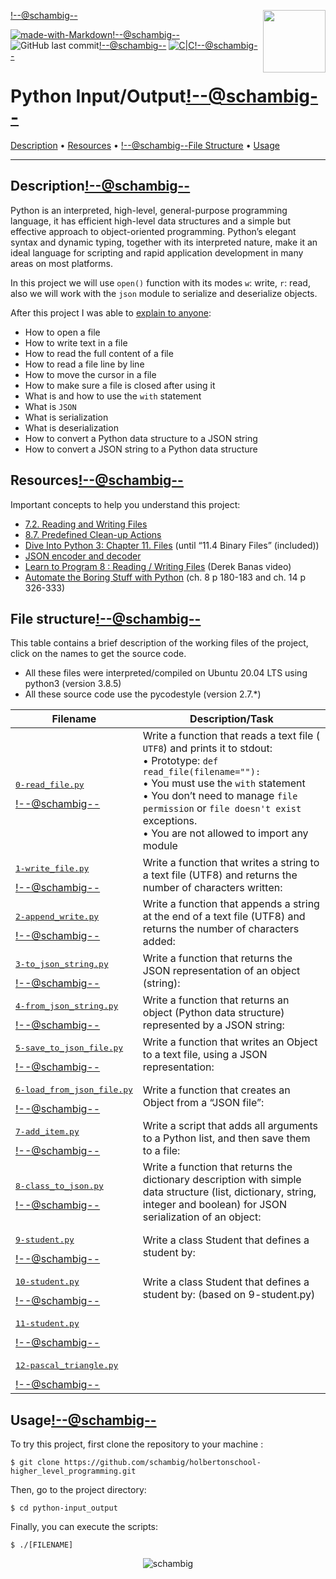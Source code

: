 <img align='right' src='https://user-images.githubusercontent.com/5713670/87202985-820dcb80-c2b6-11ea-9f56-7ec461c497c3.gif' width='100'><!--@schambig-->

[![made-with-Markdown](https://img.shields.io/badge/Made%20with-Markdown-1f425f.svg)](http://commonmark.org)<!--@schambig-->
![GitHub last commit](https://img.shields.io/github/last-commit/schambig/holbertonschool-higher_level_programming)<!--@schambig-->
[![C|C](https://img.shields.io/badge/Repo-00%20commits-orange.svg)](https://sourcerer.io/schambig)<!--@schambig-->

# Python Input/Output<!--@schambig-->

[Description](#description) • [Resources](#resources) • <!--@schambig-->[File Structure](#file-structure) • [Usage](#usage)

---

## Description<!--@schambig-->

Python is an interpreted, high-level, general-purpose programming language, it has efficient high-level data structures and a simple but effective approach to object-oriented programming. Python’s elegant syntax and dynamic typing, together with its interpreted nature, make it an ideal language for scripting and rapid application development in many areas on most platforms.

In this project we will use `open()` function with its modes `w`: write, `r`: read, also we will work with the `json` module to serialize and deserialize objects.

After this project I was able to [explain to anyone](https://fs.blog/feynman-learning-technique/):

* How to open a file
* How to write text in a file
* How to read the full content of a file
* How to read a file line by line
* How to move the cursor in a file
* How to make sure a file is closed after using it
* What is and how to use the `with` statement
* What is `JSON`
* What is serialization
* What is deserialization
* How to convert a Python data structure to a JSON string
* How to convert a JSON string to a Python data structure

## Resources<!--@schambig-->

Important concepts to help you understand this project:

* [7.2. Reading and Writing Files](https://docs.python.org/3/tutorial/inputoutput.html#reading-and-writing-files)
* [8.7. Predefined Clean-up Actions](https://docs.python.org/3/tutorial/errors.html#predefined-clean-up-actions)
* [Dive Into Python 3: Chapter 11. Files](https://histo.ucsf.edu/BMS270/diveintopython3-r802.pdf) (until “11.4 Binary Files” (included))
* [JSON encoder and decoder](https://docs.python.org/3/library/json.html)
* [Learn to Program 8 : Reading / Writing Files](https://www.youtube.com/watch?v=EukxMIsNeqU) (Derek Banas video)
* [Automate the Boring Stuff with Python](https://automatetheboringstuff.com/) (ch. 8 p 180-183 and ch. 14 p 326-333)


## File structure<!--@schambig-->

This table contains a brief description of the working files of the project, click on the names to get the source code.

* All these files were interpreted/compiled on Ubuntu 20.04 LTS using python3 (version 3.8.5)
* All these source code use the pycodestyle (version 2.7.*)

| Filename | Description/Task |
| --- | --- |
| <pre>[0-read_file.py](0-read_file.py)</pre><!--@schambig--> | Write a function that reads a text file (` UTF8`) and prints it to stdout:<br>• Prototype: `def read_file(filename=""):`<br>• You must use the `with` statement<br>• You don’t need to manage `file permission` or `file doesn't exist` exceptions.<br>• You are not allowed to import any module |
| <pre>[1-write_file.py](1-write_file.py)</pre><!--@schambig--> | Write a function that writes a string to a text file (UTF8) and returns the number of characters written: |
| <pre>[2-append_write.py](2-append_write.py)</pre><!--@schambig--> | Write a function that appends a string at the end of a text file (UTF8) and returns the number of characters added: |
| <pre>[3-to_json_string.py](3-to_json_string.py)</pre><!--@schambig--> | Write a function that returns the JSON representation of an object (string): |
| <pre>[4-from_json_string.py](4-from_json_string.py)</pre><!--@schambig--> | Write a function that returns an object (Python data structure) represented by a JSON string: |
| <pre>[5-save_to_json_file.py](5-save_to_json_file.py)</pre><!--@schambig--> | Write a function that writes an Object to a text file, using a JSON representation: | 
| <pre>[6-load_from_json_file.py](6-load_from_json_file.py)</pre><!--@schambig--> | Write a function that creates an Object from a “JSON file”: |
| <pre>[7-add_item.py](7-add_item.py)</pre><!--@schambig--> | Write a script that adds all arguments to a Python list, and then save them to a file: |
| <pre>[8-class_to_json.py](8-class_to_json.py)</pre><!--@schambig--> | Write a function that returns the dictionary description with simple data structure (list, dictionary, string, integer and boolean) for JSON serialization of an object: |
| <pre>[9-student.py](9-student.py)</pre><!--@schambig--> | Write a class Student that defines a student by: |
| <pre>[10-student.py](10-student.py)</pre><!--@schambig--> | Write a class Student that defines a student by: (based on 9-student.py) |
| <pre>[11-student.py](11-student.py)</pre><!--@schambig--> |  |
| <pre>[12-pascal_triangle.py](12-pascal_triangle.py)</pre><!--@schambig--> |  |
<!-- <pre><br><br></pre> • <br>•-->

## Usage<!--@schambig-->

To try this project, first clone the repository to your machine :

```
$ git clone https://github.com/schambig/holbertonschool-higher_level_programming.git
```

Then, go to the project directory:

```
$ cd python-input_output
```

Finally, you can execute the scripts:

```
$ ./[FILENAME]
```


<p align="center">
  <img alt="schambig" src="https://capsule-render.vercel.app/api?type=waving&color=gradient&height=60&section=footer"/>
</p>
